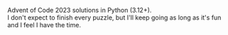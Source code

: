 Advent of Code 2023 solutions in Python (3.12+).  
I don't expect to finish every puzzle, but I'll keep going as long as it's fun and I feel I have the time.
